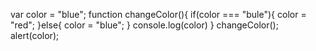 var color = "blue";
function changeColor(){
    if(color === "bule"){
        color = "red";
    }else{
        color = "blue";
    }
    console.log(color)
}
changeColor();
alert(color);